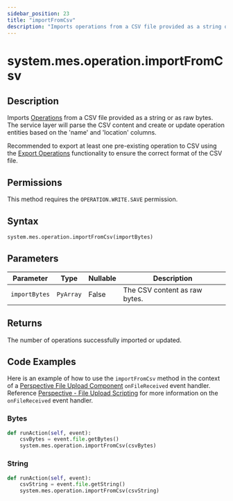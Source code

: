 ```yaml
---
sidebar_position: 23
title: "importFromCsv"
description: "Imports operations from a CSV file provided as a string or as raw bytes"
---
```


# system.mes.operation.importFromCsv

## Description

Imports [Operations](../../data-model/operation-model/operation) from a CSV file provided as a string or as raw bytes. 
The service layer will parse the CSV content and create or update operation entities based on the 'name' and 'location' 
columns.

Recommended to export at least one pre-existing operation to CSV using the [Export Operations](export-as-csv.md)
functionality to ensure the correct format of the CSV file.


## Permissions

This method requires the `OPERATION.WRITE.SAVE` permission.

## Syntax

```python
system.mes.operation.importFromCsv(importBytes)
```

## Parameters

| Parameter     | Type      | Nullable | Description                   |
|---------------|-----------|----------|-------------------------------|
| `importBytes` | `PyArray` | False    | The CSV content as raw bytes. |

## Returns

The number of operations successfully imported or updated.

## Code Examples

Here is an example of how to use the `importFromCsv` method in the context of a [Perspective File Upload Component](https://www.docs.inductiveautomation.com/docs/8.1/appendix/components/perspective-components/perspective-input-palette/perspective-file-upload)
`onFileReceived` event handler. Reference [Perspective - File Upload Scripting](https://www.docs.inductiveautomation.com/docs/8.1/appendix/components/perspective-components/perspective-input-palette/perspective-file-upload/perspective-file-upload-scripting)
for more information on the `onFileReceived` event handler.

### Bytes
```python
def runAction(self, event):
	csvBytes = event.file.getBytes()
	system.mes.operation.importFromCsv(csvBytes)
```

### String
```python
def runAction(self, event):
	csvString = event.file.getString()
	system.mes.operation.importFromCsv(csvString)
```
